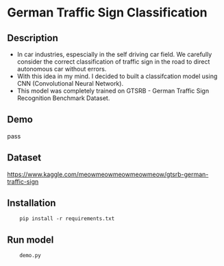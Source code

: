 # German Traffic Sign Classification

## Description

- In car industries, espescially in the self driving car field. We carefully consider the correct classification of traffic sign in the road to direct autonomous car without errors.
- With this idea in my mind. I decided to built a classifcation model using CNN (Convolutional Neural Network).
- This model was completely trained on GTSRB - German Traffic Sign Recognition Benchmark Dataset.

## Demo

pass

## Dataset

https://www.kaggle.com/meowmeowmeowmeowmeow/gtsrb-german-traffic-sign

## Installation

```
    pip install -r requirements.txt
```

## Run model

```
    demo.py
```

